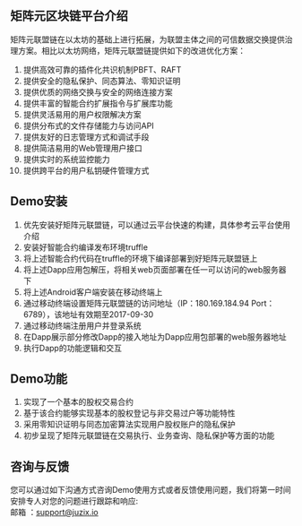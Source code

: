 ## 矩阵元区块链平台介绍 ##
矩阵元联盟链在以太坊的基础上进行拓展，为联盟主体之间的可信数据交换提供治理方案。相比以太坊网络，矩阵元联盟链提供如下的改进优化方案：  
1. 提供高效可靠的插件化共识机制PBFT、RAFT  
2. 提供安全的隐私保护、同态算法、零知识证明  
3. 提供优质的网络交换与安全的网络连接方案  
4. 提供丰富的智能合约扩展指令与扩展库功能  
5. 提供灵活易用的用户权限解决方案  
6. 提供分布式的文件存储能力与访问API  
7. 提供友好的日志管理方式和调试手段  
8. 提供简洁易用的Web管理用户接口  
9. 提供实时的系统监控能力  
10. 提供跨平台的用户私钥硬件管理方式  

## Demo安装 ##
1. 优先安装好矩阵元联盟链，可以通过云平台快速的构建，具体参考云平台使用介绍  
2. 安装好智能合约编译发布环境truffle  
3. 将上述智能合约代码在truffle的环境下编译部署到好矩阵元联盟链上  
4. 将上述Dapp应用包解压，将相关web页面部署在任一可以访问的web服务器下  
5. 将上述Android客户端安装在移动终端上  
6. 通过移动终端设置矩阵元联盟链的访问地址（IP：180.169.184.94 Port：6789），该地址有效期至2017-09-30  
7. 通过移动终端注册用户并登录系统  
8. 在Dapp展示部分修改Dapp的接入地址为Dapp应用包部署的web服务器地址  
9. 执行Dapp的功能逻辑和交互  

## Demo功能 ##
1. 实现了一个基本的股权交易合约  
2. 基于该合约能够实现基本的股权登记与非交易过户等功能特性  
3. 采用零知识证明与同态加密算法实现用户股权账户的隐私保护  
4. 初步呈现了矩阵元联盟链在交易执行、业务查询、隐私保护等方面的功能  

## 咨询与反馈 ##
您可以通过如下沟通方式咨询Demo使用方式或者反馈使用问题，我们将第一时间安排专人对您的问题进行跟踪和响应:  
邮箱 ：support@juzix.io  
